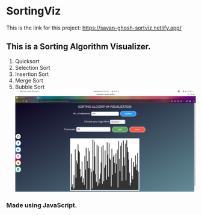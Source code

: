 # SortingViz
This is the link for this project: https://sayan-ghosh-sortviz.netlify.app/

## This is a Sorting Algorithm Visualizer. 
1. Quicksort
2. Selection Sort
3. Insertion Sort
4. Merge Sort
5. Bubble Sort
![](https://raw.githubusercontent.com/Sayan-Ghosh/SortingViz/master/sorting-page.png)

### Made using JavaScript.
